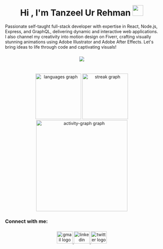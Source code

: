 <h1 align="center"><b>Hi , I'm Tanzeel Ur Rehman </b><img src="https://media.giphy.com/media/hvRJCLFzcasrR4ia7z/giphy.gif" width="35"></h1>

<p>Passionate self-taught full-stack developer with expertise in React, Node.js, Express, and GraphQL, delivering dynamic and interactive web applications. I also channel my creativity into motion design on Fiverr, crafting visually stunning animations using Adobe Illustrator and Adobe After Effects. Let's bring ideas to life through code and captivating visuals!</p>

###

<p align="center">
  <a href="https://skillicons.dev">
    <img src="https://skillicons.dev/icons?i=git,html,css,js,ts,react,styledcomponents,sass,tailwind,nodejs,express,mongo,py,flask,ai" />
  </a>
</p>

###

<br clear="both">

<div align="center">
  <img src="https://github-readme-stats.vercel.app/api/top-langs?username=tanzeel498&locale=en&hide_title=false&layout=compact&card_width=320&langs_count=7&theme=merko&hide_border=false&order=2" height="150" alt="languages graph"  />
  <img src="https://streak-stats.demolab.com?user=tanzeel498&locale=en&mode=daily&theme=merko&hide_border=false&border_radius=5&order=3" height="150" alt="streak graph"  />
  <img src="https://github-readme-activity-graph.vercel.app/graph?username=tanzeel498&radius=16&theme=merko&area=true&order=5" height="300" alt="activity-graph graph"  />
</div>

###

<h3 align="left">Connect with me:</h3>

###

<div align="center">
  <a href="mailto:tanzeel498@gmail.com" target="_blank">
    <img src="https://raw.githubusercontent.com/maurodesouza/profile-readme-generator/master/src/assets/icons/social/gmail/default.svg" width="52" height="40" alt="gmail logo"  />
  </a>
  <a href="https://www.linkedin.com/in/tanzeel498" target="_blank">
    <img src="https://raw.githubusercontent.com/maurodesouza/profile-readme-generator/master/src/assets/icons/social/linkedin/default.svg" width="52" height="40" alt="linkedin logo"  />
  </a>
  <a href="https://twitter.com/tanzeel498_" target="_blank">
    <img src="https://raw.githubusercontent.com/maurodesouza/profile-readme-generator/master/src/assets/icons/social/twitter/default.svg" width="52" height="40" alt="twitter logo"  />
  </a>
</div>

###
